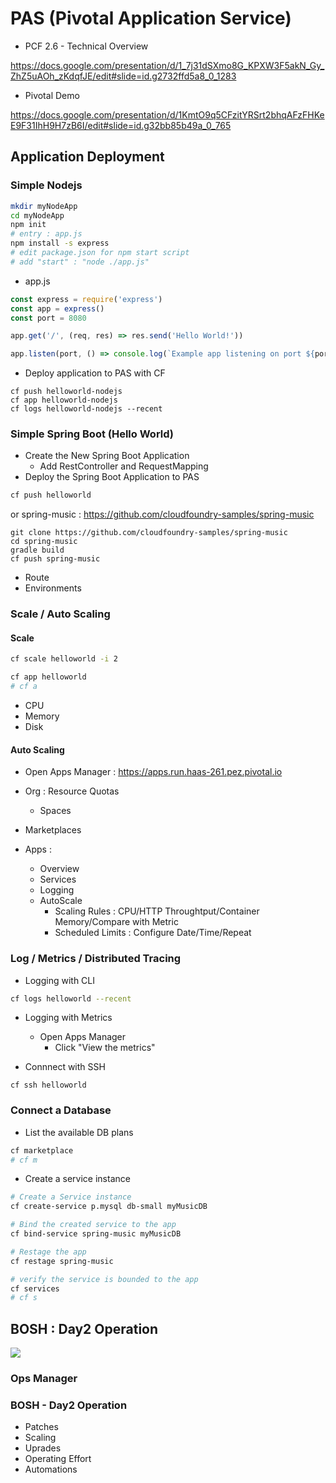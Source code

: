 # PAS (Pivotal Application Service)


- PCF 2.6 - Technical Overview

https://docs.google.com/presentation/d/1_7j31dSXmo8G_KPXW3F5akN_Gy_ZhZ5uAOh_zKdqfJE/edit#slide=id.g2732ffd5a8_0_1283

- Pivotal Demo

https://docs.google.com/presentation/d/1KmtO9q5CFzitYRSrt2bhqAFzFHKeE9F31IhH9H7zB6I/edit#slide=id.g32bb85b49a_0_765


## Application Deployment

### Simple Nodejs
```bash
mkdir myNodeApp
cd myNodeApp
npm init
# entry : app.js
npm install -s express
# edit package.json for npm start script
# add "start" : "node ./app.js"
```
- app.js 
```javascript
const express = require('express')
const app = express()
const port = 8080

app.get('/', (req, res) => res.send('Hello World!'))

app.listen(port, () => console.log(`Example app listening on port ${port}!`))
```

- Deploy application to PAS with CF
```
cf push helloworld-nodejs
cf app helloworld-nodejs
cf logs helloworld-nodejs --recent
```

### Simple Spring Boot (Hello World)
- Create the New Spring Boot Application
  - Add RestController and RequestMapping
- Deploy the Spring Boot Application to PAS

```bash
cf push helloworld
```

or spring-music : https://github.com/cloudfoundry-samples/spring-music

```
git clone https://github.com/cloudfoundry-samples/spring-music
cd spring-music
gradle build
cf push spring-music
```
- Route
- Environments

### Scale / Auto Scaling
#### Scale
```bash
cf scale helloworld -i 2

cf app helloworld
# cf a
```
  - CPU
  - Memory
  - Disk

#### Auto Scaling
  - Open Apps Manager : https://apps.run.haas-261.pez.pivotal.io

  - Org : Resource Quotas
    - Spaces

  - Marketplaces

  - Apps : 
    - Overview
    - Services
    - Logging
    - AutoScale
      - Scaling Rules : CPU/HTTP Throughtput/Container Memory/Compare with Metric
      - Scheduled Limits : Configure Date/Time/Repeat



### Log / Metrics / Distributed Tracing
- Logging with CLI
```bash
cf logs helloworld --recent
```

- Logging with Metrics
  - Open Apps Manager
    - Click "View the metrics"

- Connnect with SSH
```
cf ssh helloworld
```

### Connect a Database
- List the available DB plans
```bash
cf marketplace
# cf m
```

- Create a service instance
```bash
# Create a Service instance
cf create-service p.mysql db-small myMusicDB

# Bind the created service to the app
cf bind-service spring-music myMusicDB

# Restage the app
cf restage spring-music

# verify the service is bounded to the app
cf services 
# cf s
```




## BOSH : Day2 Operation
![](https://docs.pivotal.io/pivotalcf/2-3/plan/images/openstack-overview-arch.png)
### Ops Manager
### BOSH - Day2 Operation
- Patches
- Scaling
- Uprades
- Operating Effort
- Automations